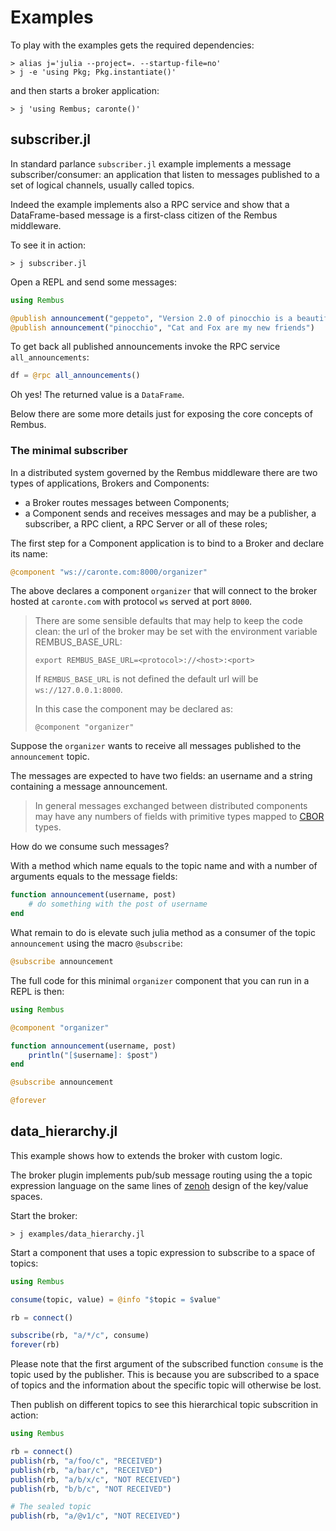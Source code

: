 # Examples

To play with the examples gets the required dependencies:

```shell
> alias j='julia --project=. --startup-file=no'
> j -e 'using Pkg; Pkg.instantiate()'
```

and then starts a broker application:

```shell
> j 'using Rembus; caronte()' 
```

## subscriber.jl

In standard parlance `subscriber.jl` example implements a message subscriber/consumer: an application that listen to messages published to a set of logical channels, usually called topics.

Indeed the example implements also a RPC service and show that a DataFrame-based message is a first-class citizen of the Rembus middleware.

To see it in action:

```shell
> j subscriber.jl
```

Open a REPL and send some messages:

```julia
using Rembus

@publish announcement("geppeto", "Version 2.0 of pinocchio is a beautiful boy")
@publish announcement("pinocchio", "Cat and Fox are my new friends")
```

To get back all published announcements invoke the RPC service `all_announcements`:

```julia
df = @rpc all_announcements()
```

Oh yes! The returned value is a `DataFrame`.

Below there are some more details just for exposing the core concepts of Rembus.

### The minimal subscriber

In a distributed system governed by the Rembus middleware there are two types of applications, Brokers and Components:

- a Broker routes messages between Components;
- a Component sends and receives messages and may be a publisher, a subscriber, a RPC client, a RPC Server
  or all of these roles;

The first step for a Component application is to bind to a Broker and declare its name:

```julia
@component "ws://caronte.com:8000/organizer"
```

The above declares a component `organizer` that will connect to the broker hosted at `caronte.com` with protocol `ws` served at port `8000`.

> There are some sensible defaults that may help to keep the code clean:
> the url of the broker may be set with the environment variable REMBUS_BASE_URL:
>
> `export REMBUS_BASE_URL=<protocol>://<host>:<port>`
>
> If `REMBUS_BASE_URL` is not defined the default url will be `ws://127.0.0.1:8000`.
>
> In this case the component may be declared as:
>
> `@component "organizer"`

Suppose the `organizer` wants to receive all messages published to the `announcement` topic.

The messages are expected to have two fields: an username and a string containing a message announcement.

> In general messages exchanged between distributed components may have any numbers of fields with primitive types mapped to [CBOR](https://www.rfc-editor.org/rfc/rfc8949.html#name-cbor-data-models) types.

How do we consume such messages?

With a method which name equals to the topic name and with a number of arguments equals to the message fields:

```julia
function announcement(username, post)
    # do something with the post of username
end
```

What remain to do is elevate such julia method as a consumer of the topic `announcement`
using the macro `@subscribe`:

```julia
@subscribe announcement
```

The full code for this minimal `organizer` component that you can run in a REPL is then:

```julia
using Rembus

@component "organizer"

function announcement(username, post)
    println("[$username]: $post")
end

@subscribe announcement

@forever

```

## data_hierarchy.jl

This example shows how to extends the broker with custom logic.

The broker plugin implements pub/sub message routing using the
a topic expression language on the same lines of [zenoh](https://zenoh.io/docs/manual/abstractions/) design of the key/value spaces.

Start the broker:

```shell
> j examples/data_hierarchy.jl
```

Start a component that uses a topic expression to subscribe to a space of topics:

```julia
using Rembus

consume(topic, value) = @info "$topic = $value"

rb = connect()

subscribe(rb, "a/*/c", consume)
forever(rb)
```

Please note that the first argument of the subscribed function `consume` is
the topic used by the publisher. This is because you are subscribed to a space of topics and the information about the specific topic will otherwise be lost.

Then publish on different topics to see this hierarchical topic subscrition
in action:

```julia
using Rembus

rb = connect()
publish(rb, "a/foo/c", "RECEIVED")
publish(rb, "a/bar/c", "RECEIVED")
publish(rb, "a/b/x/c", "NOT RECEIVED")
publish(rb, "b/b/c", "NOT RECEIVED")

# The sealed topic
publish(rb, "a/@v1/c", "NOT RECEIVED")

```